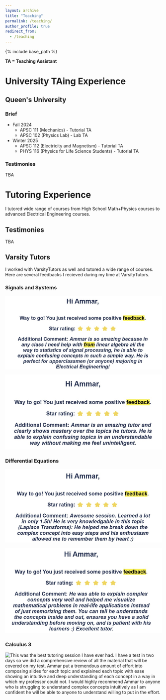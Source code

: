 ```yaml
---
layout: archive
title: "Teaching"
permalink: /teaching/
author_profile: true
redirect_from:
  - /teaching
---
```


{% include base_path %}

**TA = Teaching Assistant**

# University TAing Experience
## Queen's University

### Brief

* Fall 2024
    * APSC 111 (Mechanics) - Tutorial TA
    * APSC 102 (Physics Lab) - Lab TA
* Winter 2025
    * APSC 112 (Electricity and Magnetism) - Tutorial TA
    * PHYS 116 (Physics for Life Science Students) - Tutorial TA

### Testimonies

TBA

# Tutoring Experience

I tutored wide range of courses from High School Math+Physics courses to advanced Electrical Engineering courses.

## Testimonies

TBA

## Varsity Tutors

I worked with VarsityTutors as well and tutored a wide range of courses. Here are several feedbacks I recieved during my time at VarsityTutors.

### Signals and Systems
![Ammar is so amazing because in any class I need help with from linear algebra all the way to statistics of signal processing, he is able to explain confusing concepts in such a simple way. He is perfect for upperclassmen (or anyone) majoring in Electrical Engineering!](/images/Varsity/4-Dec-2024.jpg)

![Ammar is an amazing tutor and clearly shows mastery over the topics he tutors. He is able to explain confusing topics in an understandable way without making me feel unintelligent.](/images/Varsity/18-Nov-2024.jpg)

### Differential Equations
![Awesome session. Learned a lot in only 1.5h! He is very knowledgable in this topic (Laplace Transforms): He helped me break down the complex concept into easy steps and his enthusiasm allowed me to remember them by heart :)](/images/Varsity/4-Dec-2024-sec.jpg)

![He was able to explain complex concepts very well and helped me visualize mathematical problems in real-life applications instead of just memorizing them. You can tell he understands the concepts inside and out, ensures you have a solid understanding before moving on, and is patient with his learners :) Excellent tutor.](/images/Varsity/31-Oct-2024.jpg)

### Calculus 3

![This was the best tutoring session I have ever had. I have a test in two days so we did a comprehensive review of all the material that will be covered on my test. Ammar put a tremendous amount of effort into composing slides for each topic and explained each topic with ease showing an intuitive and deep understanding of each concept in a way in which my professor could not. I would highly recommend Ammar to anyone who is struggling to understand complex concepts intuitively as I am confident he will be able to anyone to understand willing to put in the effort.](/images/Varsity/29-Oct-2024.jpg)

